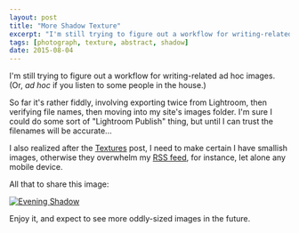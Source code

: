 ```yaml
---
layout: post
title: "More Shadow Texture"
excerpt: "I'm still trying to figure out a workflow for writing-related ad hoc images."
tags: [photograph, texture, abstract, shadow]
date: 2015-08-04
---
```


I'm still trying to figure out a workflow for writing-related ad hoc images. (Or, _ad hoc_ if you listen to some people in the house.)

So far it's rather fiddly, involving exporting twice from Lightroom, then verifying file names, then moving into my site's images folder. I'm sure I could do some sort of "Lightroom Publish" thing, but until I can trust the filenames will be accurate...

I also realized after the [Textures](/textures-for-fun/) post, I need to make certain I have smallish images, otherwise they overwhelm my [RSS feed](http://barbaratozier.com/feed.xml), for instance, let alone any mobile device.

All that to share this image:

[![Evening Shadow](/images/posts/th/2015-08-04-barbara-tozier-evening-shadow.jpg)](/images/posts/2015-08-04-barbara-tozier-evening-shadow.jpg "Evening Shadow")

Enjoy it, and expect to see more oddly-sized images in the future.

